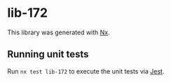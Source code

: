 # lib-172

This library was generated with [Nx](https://nx.dev).

## Running unit tests

Run `nx test lib-172` to execute the unit tests via [Jest](https://jestjs.io).
